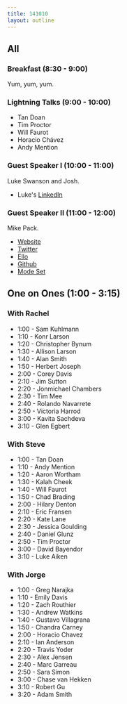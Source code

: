 ```yaml
---
title: 141010
layout: outline
---
```


## All

### Breakfast (8:30 - 9:00)

Yum, yum, yum.

### Lightning Talks (9:00 - 10:00)

* Tan Doan
* Tim Proctor
* Will Faurot
* Horacio Chávez
* Andy Mention

### Guest Speaker I (10:00 - 11:00)

Luke Swanson and Josh.

* Luke's [LinkedIn](https://www.linkedin.com/in/lukeswanson)

### Guest Speaker II (11:00 - 12:00)

Mike Pack.

* [Website](http://mikepackdev.com/)
* [Twitter](https://twitter.com/zombidev)
* [Ello](https://ello.co/mikepack)
* [Github](https://github.com/mikepack)
* [Mode Set](http://modeset.com/)

## One on Ones (1:00 - 3:15)

### With Rachel

* 1:00 - Sam Kuhlmann
* 1:10 - Konr Larson
* 1:20 - Christopher Bynum
* 1:30 - Allison Larson
* 1:40 - Alan Smith
* 1:50 - Herbert Joseph
* 2:00 - Corey Davis
* 2:10 - Jim Sutton
* 2:20 - Jonmichael Chambers
* 2:30 - Tim Mee
* 2:40 - Rolando Navarrete
* 2:50 - Victoria Harrod
* 3:00 - Kavita Sachdeva
* 3:10 - Glen Egbert

### With Steve

* 1:00 - Tan Doan
* 1:10 - Andy Mention
* 1:20 - Aaron Wortham
* 1:30 - Kalah Cheek
* 1:40 - Will Faurot
* 1:50 - Chad Brading
* 2:00 - Hilary Denton
* 2:10 - Eric Fransen
* 2:20 - Kate Lane
* 2:30 - Jessica Goulding
* 2:40 - Daniel Glunz
* 2:50 - Tim Proctor
* 3:00 - David Bayendor
* 3:10 - Luke Aiken

### With Jorge

* 1:00 - Greg Narajka
* 1:10 - Emily Davis
* 1:20 - Zach Routhier
* 1:30 - Andrew Watkins
* 1:40 - Gustavo Villagrana
* 1:50 - Chandra Carney
* 2:00 - Horacio Chavez
* 2:10 - Ian Anderson
* 2:20 - Travis Yoder
* 2:30 - Alex Jensen
* 2:40 - Marc Garreau
* 2:50 - Sara Simon
* 3:00 - Chase van Hekken
* 3:10 - Robert Gu
* 3:20 - Adam Smith

